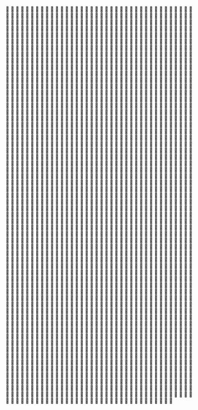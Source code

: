 💖 💖 💖 💖 💖 💖 💖 💖 💖 💖 💖 💖 💖 💖 💖 💖 💖 💖 💖 💖 💖 💖 💖 💖 💖 💖 💖 💖 💖 💖 💖 💖 💖 💖 💖 💖 💖 💖 💖 💖 💖 💖 💖 💖 💖 💖 💖 💖 💖 💖 💖 💖 💖 💖 💖 💖 💖 💖 💖 💖 💖 💖 💖 💖 💖 💖 💖 💖 💖 💖 💖 💖 💖 💖 💖 💖 💖 💖 💖 💖 💖 💖 💖 💖 💖 💖 💖 💖 💖 💖 💖 💖 💖 💖 💖 💖 💖 💖 💖 💖 💖 💖 💖 💖 💖 💖 💖 💖 💖 💖 💖 💖 💖 💖 💖 💖 💖 💖 💖 💖 💖 💖 💖 💖 💖 💖 💖 💖 💖 💖 💖 💖 💖 💖 💖 💖 💖 💖 💖 💖 💖 💖 💖 💖 💖 💖 💖 💖 💖 💖 💖 💖 💖 💖 💖 💖 💖 💖 💖 💖 💖 💖 💖 💖 💖 💖 💖 💖 💖 💖 💖 💖 💖 💖 💖 💖 💖 💖 💖 💖 💖 💖 💖 💖 💖 💖 💖 💖 💖 💖 💖 💖 💖 💖 💖 💖 💖 💖 💖 💖 💖 💖 💖 💖 💖 💖 💖 💖 💖 💖 💖 💖 💖 💖 💖 💖 💖 💖 💖 💖 💖 💖 💖 💖 💖 💖 💖 💖 💖 💖 💖 💖 💖 💖 💖 💖 💖 💖 💖 💖 💖 💖 💖 💖 💖 💖 💖 💖 💖 💖 💖 💖 💖 💖 💖 💖 💖 💖 💖 💖 💖 💖 💖 💖 💖 💖 💖 💖 💖 💖 💖 💖 💖 💖 💖 💖 💖 💖 💖 💖 💖 💖 💖 💖 💖 💖 💖 💖 💖 💖 💖 💖 💖 💖 💖 💖 💖 💖 💖 💖 💖 💖 💖 💖 💖 💖 💖 💖 💖 💖 💖 💖 💖 💖 💖 💖 💖 💖 💖 💖 💖 💖 💖 💖 💖 💖 💖 💖 💖 💖 💖 💖 💖 💖 💖 💖 💖 💖 💖 💖 💖 💖 💖 💖 💖 💖 💖 💖 💖 💖 💖 💖 💖 💖 💖 💖 💖 💖 💖 💖 💖 💖 💖 💖 💖 💖 💖 💖 💖 💖 💖 💖 💖 💖 💖 💖 💖 💖 💖 💖 💖 💖 💖 💖 💖 💖 💖 💖 💖 💖 💖 💖 💖 💖 💖 💖 💖 💖 💖 💖 💖 💖 💖 💖 💖 💖 💖 💖 💖 💖 💖 💖 💖 💖 💖 💖 💖 💖 💖 💖 💖 💖 💖 💖 💖 💖 💖 💖 💖 💖 💖 💖 💖 💖 💖 💖 💖 💖 💖 💖 💖 💖 💖 💖 💖 💖 💖 💖 💖 💖 💖 💖 💖 💖 💖 💖 💖 💖 💖 💖 💖 💖 💖 💖 💖 💖 💖 💖 💖 💖 💖 💖 💖 💖 💖 💖 💖 💖 💖 💖 💖 💖 💖 💖 💖 💖 💖 💖 💖 💖 💖 💖 💖 💖 💖 💖 💖 💖 💖 💖 💖 💖 💖 💖 💖 💖 💖 💖 💖 💖 💖 💖 💖 💖 💖 💖 💖 💖 💖 💖 💖 💖 💖 💖 💖 💖 💖 💖 💖 💖 💖 💖 💖 💖 💖 💖 💖 💖 💖 💖 💖 💖 💖 💖 💖 💖 💖 💖 💖 💖 💖 💖 💖 💖 💖 💖 💖 💖 💖 💖 💖 💖 💖 💖 💖 💖 💖 💖 💖 💖 💖 💖 💖 💖 💖 💖 💖 💖 💖 💖 💖 💖 💖 💖 💖 💖 💖 💖 💖 💖 💖 💖 💖 💖 💖 💖 💖 💖 💖 💖 💖 💖 💖 💖 💖 💖 💖 💖 💖 💖 💖 💖 💖 💖 💖 💖 💖 💖 💖 💖 💖 💖 💖 💖 💖 💖 💖 💖 💖 💖 💖 💖 💖 💖 💖 💖 💖 💖 💖 💖 💖 💖 💖 💖 💖 💖 💖 💖 💖 💖 💖 💖 💖 💖 💖 💖 💖 💖 💖 💖 💖 💖 💖 💖 💖 💖 💖 💖 💖 💖 💖 💖 💖 💖 💖 💖 💖 💖 💖 💖 💖 💖 💖 💖 💖 💖 💖 💖 💖 💖 💖 💖 💖 💖 💖 💖 💖 💖 💖 💖 💖 💖 💖 💖 💖 💖 💖 💖 💖 💖 💖 💖 💖 💖 💖 💖 💖 💖 💖 💖 💖 💖 💖 💖 💖 💖 💖 💖 💖 💖 💖 💖 💖 💖 💖 💖 💖 💖 💖 💖 💖 💖 💖 💖 💖 💖 💖 💖 💖 💖 💖 💖 💖 💖 💖 💖 💖 💖 💖 💖 💖 💖 💖 💖 💖 💖 💖 💖 💖 💖 💖 💖 💖 💖 💖 💖 💖 💖 💖 💖 💖 💖 💖 💖 💖 💖 💖 💖 💖 💖 💖 💖 💖 💖 💖 💖 💖 💖 💖 💖 💖 💖 💖 💖 💖 💖 💖 💖 💖 💖 💖 💖 💖 💖 💖 💖 💖 💖 💖 💖 💖 💖 💖 💖 💖 💖 💖 💖 💖 💖 💖 💖 💖 💖 💖 💖 💖 💖 💖 💖 💖 💖 💖 💖 💖 💖 💖 💖 💖 💖 💖 💖 💖 💖 💖 💖 💖 💖 💖 💖 💖 💖 💖 💖 💖 💖 💖 💖 💖 💖 💖 💖 💖 💖 💖 💖 💖 💖 💖 💖 💖 💖 💖 💖 💖 💖 💖 💖 💖 💖 💖 💖 💖 💖 💖 💖 💖 💖 💖 💖 💖 💖 💖 💖 💖 💖 💖 💖 💖 💖 💖 💖 💖 💖 💖 💖 💖 💖 💖 💖 💖 💖 💖 💖 💖 💖 💖 💖 💖 💖 💖 💖 💖 💖 💖 💖 💖 💖 💖 💖 💖 💖 💖 💖 💖 💖 💖 💖 💖 💖 💖 💖 💖 💖 💖 💖 💖 💖 💖 💖 💖 💖 💖 💖 💖 💖 💖 💖 💖 💖 💖 💖 💖 💖 💖 💖 💖 💖 💖 💖 💖 💖 💖 💖 💖 💖 💖 💖 💖 💖 💖 💖 💖 💖 💖 💖 💖 💖 💖 💖 💖 💖 💖 💖 💖 💖 💖 💖 💖 💖 💖 💖 💖 💖 💖 💖 💖 💖 💖 💖 💖 💖 💖 💖 💖 💖 💖 💖 💖 💖 💖 💖 💖 💖 💖 💖 💖 💖 💖 💖 💖 💖 💖 💖 💖 💖 💖 💖 💖 💖 💖 💖 💖 💖 💖 💖 💖 💖 💖 💖 💖 💖 💖 💖 💖 💖 💖 💖 💖 💖 💖 💖 💖 💖 💖 💖 💖 💖 💖 💖 💖 💖 💖 💖 💖 💖 💖 💖 💖 💖 💖 💖 💖 💖 💖 💖 💖 💖 💖 💖 💖 💖 💖 💖 💖 💖 💖 💖 💖 💖 💖 💖 💖 💖 💖 💖 💖 💖 💖 💖 💖 💖 💖 💖 💖 💖 💖 💖 💖 💖 💖 💖 💖 💖 💖 💖 💖 💖 💖 💖 💖 💖 💖 💖 💖 💖 💖 💖 💖 💖 💖 💖 💖 💖 💖 💖 💖 💖 💖 💖 💖 💖 💖 💖 💖 💖 💖 💖 💖 💖 💖 💖 💖 💖 💖 💖 💖 💖 💖 💖 💖 💖 💖 💖 💖 💖 💖 💖 💖 💖 💖 💖 💖 💖 💖 💖 💖 💖 💖 💖 💖 💖 💖 💖 💖 💖 💖 💖 💖 💖 💖 💖 💖 💖 💖 💖 💖 💖 💖 💖 💖 💖 💖 💖 💖 💖 💖 💖 💖 💖 💖 💖 💖 💖 💖 💖 💖 💖 💖 💖 💖 💖 💖 💖 💖 💖 💖 💖 💖 💖 💖 💖 💖 💖 💖 💖 💖 💖 💖 💖 💖 💖 💖 💖 💖 💖 💖 💖 💖 💖 💖 💖 💖 💖 💖 💖 💖 💖 💖 💖 💖 💖 💖 💖 💖 💖 💖 💖 💖 💖 💖 💖 💖 💖 💖 💖 💖 💖 💖 💖 💖 💖 💖 💖 💖 💖 💖 💖 💖 💖 💖 💖 💖 💖 💖 💖 💖 💖 💖 💖 💖 💖 💖 💖 💖 💖 💖 💖 💖 💖 💖 💖 💖 💖 💖 💖 💖 💖 💖 💖 💖 💖 💖 💖 💖 💖 💖 💖 💖 💖 💖 💖 💖 💖 💖 💖 💖 💖 💖 💖 💖 💖 💖 💖 💖 💖 💖 💖 💖 💖 💖 💖 💖 💖 💖 💖 💖 💖 💖 💖 💖 💖 💖 💖 💖 💖 💖 💖 💖 💖 💖 💖 💖 💖 💖 💖 💖 💖 💖 💖 💖 💖 💖 💖 💖 💖 💖 💖 💖 💖 💖 💖 💖 💖 💖 💖 💖 💖 💖 💖 💖 💖 💖 💖 💖 💖 💖 💖 💖 💖 💖 💖 💖 💖 💖 💖 💖 💖 💖 💖 💖 💖 💖 💖 💖 💖 💖 💖 💖 💖 💖 💖 💖 💖 💖 💖 💖 💖 💖 💖 💖 💖 💖 💖 💖 💖 💖 💖 💖 💖 💖 💖 💖 💖 💖 💖 💖 💖 💖 💖 💖 💖 💖 💖 💖 💖 💖 💖 💖 💖 💖 💖 💖 💖 💖 💖 💖 💖 💖 💖 💖 💖 💖 💖 💖 💖 💖 💖 💖 💖 💖 💖 💖 💖 💖 💖 💖 💖 💖 💖 💖 💖 💖 💖 💖 💖 💖 💖 💖 💖 💖 💖 💖 💖 💖 💖 💖 💖 💖 💖 💖 💖 💖 💖 💖 💖 💖 💖 💖 💖 💖 💖 💖 💖 💖 💖 💖 💖 💖 💖 💖 💖 💖 💖 💖 💖 💖 💖 💖 💖 💖 💖 💖 💖 💖 💖 💖 💖 💖 💖 💖 💖 💖 💖 💖 💖 💖 💖 💖 💖 💖 💖 💖 💖 💖 💖 💖 💖 💖 💖 💖 💖 💖 💖 💖 💖 💖 💖 💖 💖 💖 💖 💖 💖 💖 💖 💖 💖 💖 💖 💖 💖 💖 💖 💖 💖 💖 💖 💖 💖 💖 💖 💖 💖 💖 💖 💖 💖 💖 💖 💖 💖 💖 💖 💖 💖 💖 💖 💖 💖 💖 💖 💖 💖 💖 💖 💖 💖 💖 💖 💖 💖 💖 💖 💖 💖 💖 💖 💖 💖 💖 💖 💖 💖 💖 💖 💖 💖 💖 💖 💖 💖 💖 💖 💖 💖 💖 💖 💖 💖 💖 💖 💖 💖 💖 💖 💖 💖 💖 💖 💖 💖 💖 💖 💖 💖 💖 💖 💖 💖 💖 💖 💖 💖 💖 💖 💖 💖 💖 💖 💖 💖 💖 💖 💖 💖 💖 💖 💖 💖 💖 💖 💖 💖 💖 💖 💖 💖 💖 💖 💖 💖 💖 💖 💖 💖 💖 💖 💖 💖 💖 💖 💖 💖 💖 💖 💖 💖 💖 💖 💖 💖 💖 💖 💖 💖 💖 💖 💖 💖 💖 💖 💖 💖 💖 💖 💖 💖 💖 💖 💖 💖 💖 💖 💖 💖 💖 💖 💖 💖 💖 💖 💖 💖 💖 💖 💖 💖 💖 💖 💖 💖 💖 💖 💖 💖 💖 💖 💖 💖 💖 💖 💖 💖 💖 💖 💖 💖 💖 💖 💖 💖 💖 💖 💖 💖 💖 💖 💖 💖 💖 💖 💖 💖 💖 💖 💖 💖 💖 💖 💖 💖 💖 💖 💖 💖 💖 💖 💖 💖 💖 💖 💖 💖 💖 💖 💖 💖 💖 💖 💖 💖 💖 💖 💖 💖 💖 💖 💖 💖 💖 💖 💖 💖 💖 💖 💖 💖 💖 💖 💖 💖 💖 💖 💖 💖 💖 💖 💖 💖 💖 💖 💖 💖 💖 💖 💖 💖 💖 💖 💖 💖 💖 💖 💖 💖 💖 💖 💖 💖 💖 💖 💖 💖 💖 💖 💖 💖 💖 💖 💖 💖 💖 💖 💖 💖 💖 💖 💖 💖 💖 💖 💖 💖 💖 💖 💖 💖 💖 💖 💖 💖 💖 💖 💖 💖 💖 💖 💖 💖 💖 💖 💖 💖 💖 💖 💖 💖 💖 💖 💖 💖 💖 💖 💖 💖 💖 💖 💖 💖 💖 💖 💖 💖 💖 💖 💖 💖 💖 💖 💖 💖 💖 💖 💖 💖 💖 💖 💖 💖 💖 💖 💖 💖 💖 💖 💖 💖 💖 💖 💖 💖 💖 💖 💖 💖 💖 💖 💖 💖 💖 💖 💖 💖 💖 💖 💖 💖 💖 💖 💖 💖 💖 💖 💖 💖 💖 💖 💖 💖 💖 💖 💖 💖 💖 💖 💖 💖 💖 💖 💖 💖 💖 💖 💖 💖 💖 💖 💖 💖 💖 💖 💖 💖 💖 💖 💖 💖 💖 💖 💖 💖 💖 💖 💖 💖 💖 💖 💖 💖 💖 💖 💖 💖 💖 💖 💖 💖 💖 💖 💖 💖 💖 💖 💖 💖 💖 💖 💖 💖 💖 💖 💖 💖 💖 💖 💖 💖 💖 💖 💖 💖 💖 💖 💖 💖 💖 💖 💖 💖 💖 💖 💖 💖 💖 💖 💖 💖 💖 💖 💖 💖 💖 💖 💖 💖 💖 💖 💖 💖 💖 💖 💖 💖 💖 💖 💖 💖 💖 💖 💖 💖 💖 💖 💖 💖 💖 💖 💖 💖 💖 💖 💖 💖 💖 💖 💖 💖 💖 💖 💖 💖 💖 💖 💖 💖 💖 💖 💖 💖 💖 💖 💖 💖 💖 💖 💖 💖 💖 💖 💖 💖 💖 💖 💖 💖 💖 💖 💖 💖 💖 💖 💖 💖 💖 💖 💖 💖 💖 💖 💖 💖 💖 💖 💖 💖 💖 💖 💖 💖 💖 💖 💖 💖 💖 💖 💖 💖 💖 💖 💖 💖 💖 💖 💖 💖 💖 💖 💖 💖 💖 💖 💖 💖 💖 💖 💖 💖 💖 💖 💖 💖 💖 💖 💖 💖 💖 💖 💖 💖 💖 💖 💖 💖 💖 💖 💖 💖 💖 💖 💖 💖 💖 💖 💖 💖 💖 💖 💖 💖 💖 💖 💖 💖 💖 💖 💖 💖 💖 💖 💖 💖 💖 💖 💖 💖 💖 💖 💖 💖 💖 💖 💖 💖 💖 💖 💖 💖 💖 💖 💖 💖 💖 💖 💖 💖 💖 💖 💖 💖 💖 💖 💖 💖 💖 💖 💖 💖 💖 💖 💖 💖 💖 💖 💖 💖 💖 💖 💖 💖 💖 💖 💖 💖 💖 💖 💖 💖 💖 💖 💖 💖 💖 💖 💖 💖 💖 💖 💖 💖 💖 💖 
